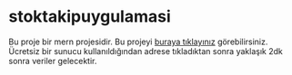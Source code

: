# stoktakipuygulamasi
Bu proje bir mern projesidir.
Bu projeyi <a href="https://stoktakipuygulamasi.vercel.app/">buraya tıklayınız</a> görebilirsiniz. 
Ücretsiz bir sunucu kullanıldığından adrese tıkladıktan sonra yaklaşık 2dk sonra veriler gelecektir.
